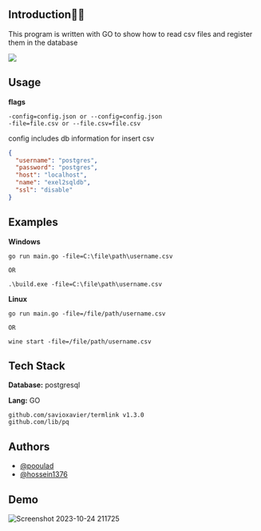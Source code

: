 ## Introduction👨‍💻

This program is written with GO to show how to read csv files and register them in the database

<a href="https://www.coffeebede.com/poulad"><img class="img-fluid" src="https://coffeebede.ir/DashboardTemplateV2/app-assets/images/banner/default-yellow.svg" /></a>
## Usage

**flags**
```
-config=config.json or --config=config.json
-file=file.csv or --file.csv=file.csv
```
config includes db information for insert csv
```json
{
  "username": "postgres",
  "password": "postgres",
  "host": "localhost",
  "name": "exel2sqldb",
  "ssl": "disable"
}
```

## Examples

**Windows**
```
go run main.go -file=C:\file\path\username.csv

OR

.\build.exe -file=C:\file\path\username.csv
```

**Linux**
```
go run main.go -file=/file/path/username.csv

OR

wine start -file=/file/path/username.csv
```


## Tech Stack

**Database:** postgresql

**Lang:** GO

    github.com/savioxavier/termlink v1.3.0
    github.com/lib/pq


## Authors

- [@pooulad](https://www.github.com/pooulad)
- [@hossein1376](https://www.github.com/hossein1376)
  
## Demo

![Screenshot 2023-10-24 211725](https://github.com/pooulad/csv-2-sql-example/assets/86445458/57dd39e1-9929-4a8c-8223-6f83167d23de)

